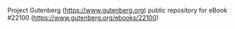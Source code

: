 Project Gutenberg (https://www.gutenberg.org) public repository for eBook #22100 (https://www.gutenberg.org/ebooks/22100)
